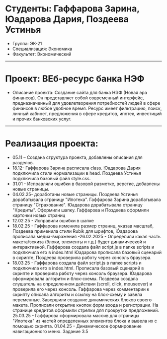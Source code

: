 # Студенты: Гаффарова Зарина, Юадарова Дария, Поздеева Устинья
- Группа: ЭК-21
- Специализация: Экономика
- Факультет: Экономический
---
# Проект: ВЕб-ресурс банка НЭФ
- Описание проекта: Создание сайта для банка НЭФ (Новая эра финансов). Он представляет собой современный интерфейс, предназначенный для удовлетворения потребностей людей в сфере финансов в любое удобное время. Ресурс имеет фильтрацию, поиск, личный кабинет, предложения в сфере кредитов, ипотек, инвестиций и прочих банковских услуг.
---
# Реализация проекта:
- 05.11 – Создана структура проекта, добавлены описания для разделов. 
- 18.12- Гаффарова Зарина расписала class. Юадарова Дария подключила стили нормализации в head. Поздеева Устинья подключила базовый файл style.css.
- 31.01 - Исправляли ошибки в базовой разметке, верстке, добавлены новые страницы.
- 04.02.25- доработаны новые страницы. Поздеева Устинья дорабатывала страницу "Ипотека". Гаффарова Зарина дорабатывала страницу "Страхование". Юадарова дорабатывала страницу "Кредиты". Оформили шапку. Гаффарова и Поздеева оформили карточки новых страниц
- 12.02.25 - Исправили ошибки в шапке
- 18.02.25 - Гаффарова изменила размер страниц, указав масштаб, Поздеева применила стили Rubik для шрифтов, Юадарова прописала медиа-выражения
-26.02.2025 - Определили какая часть макета/эскиза (блоки, элементы и т.д.) будет динамической и интерактивной. 
Гаффарова создала файл script.js в папке scripts и подключила его в index.html
Юадарова прописала базовый сценарий в скрипте, Поздеева проверила работу через консоль браузера.
- 18.03.25 - Гаффарова создала файл script.js в папке scripts и подключила его в index.html. Прописала базовый сценарий в скрипте и проверила работу через консоль браузера. Юадарова сформировала алгоритм и блок-схемы. Поздеева создала слушатель на определенном действии (scroll, click, mouseover) и проверила его через консоль. Гаффарова через комментарии к скрипту описала алгоритм и ссылку на блок-схему и завела переменные. Завершили создание динамических блоков своего макета. Прописали открытие кнопок форм входа и регистрации. На странице кредитов оформили стрелки для прокрутки предложений.
25.03.25 - Гаффарова сформировала массив для страницы "Ипотека" из частей определенных элементов блока и вывела их с помощью скрипта. 
01.04.25 - Динамическое формирование навигационного меню. Задание 3.5
